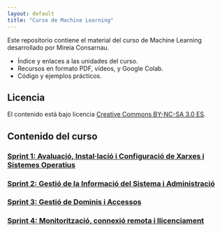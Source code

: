 ```yaml
---
layout: default
title: "Curso de Machine Learning"
---
```


Este repositorio contiene el material del curso de Machine Learning desarrollado por Mireia Consarnau.

- Índice y enlaces a las unidades del curso.
- Recursos en formato PDF, vídeos, y Google Colab.
- Código y ejemplos prácticos.

## Licencia

El contenido está bajo licencia [Creative Commons BY-NC-SA 3.0 ES](LICENSE.md).

## Contenido del curso

### [Sprint 1: Avaluació, Instal·lació i Configuració de Xarxes i Sistemes Operatius](sp1/sp1.md)
### [Sprint 2: Gestió de la Informació del Sistema i Administració](sp2/sp2.md) 
### [Sprint 3: Gestió de Dominis i Accessos](sp3/sp3.md) 
### [Sprint 4: Monitorització, connexió remota i llicenciament](sp4/sp4.md) 


